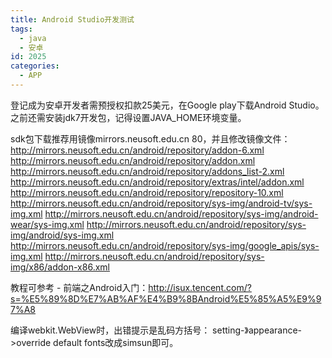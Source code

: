 ```yaml
---
title: Android Studio开发测试
tags:
  - java
  - 安卓
id: 2025
categories:
  - APP
---
```


登记成为安卓开发者需预授权扣款25美元，在Google play下载Android Studio。之前还需安装jdk7开发包，记得设置JAVA_HOME环境变量。

sdk包下载推荐用镜像mirrors.neusoft.edu.cn 80，并且修改镜像文件：
http://mirrors.neusoft.edu.cn/android/repository/addon-6.xml
http://mirrors.neusoft.edu.cn/android/repository/addon.xml
http://mirrors.neusoft.edu.cn/android/repository/addons_list-2.xml
http://mirrors.neusoft.edu.cn/android/repository/extras/intel/addon.xml
http://mirrors.neusoft.edu.cn/android/repository/repository-10.xml
http://mirrors.neusoft.edu.cn/android/repository/sys-img/android-tv/sys-img.xml
http://mirrors.neusoft.edu.cn/android/repository/sys-img/android-wear/sys-img.xml
http://mirrors.neusoft.edu.cn/android/repository/sys-img/android/sys-img.xml
http://mirrors.neusoft.edu.cn/android/repository/sys-img/google_apis/sys-img.xml
http://mirrors.neusoft.edu.cn/android/repository/sys-img/x86/addon-x86.xml

教程可参考 - 前端之Android入门：http://isux.tencent.com/?s=%E5%89%8D%E7%AB%AF%E4%B9%8BAndroid%E5%85%A5%E9%97%A8

编译webkit.WebView时，出错提示是乱码方括号：
setting-》appearance->override default fonts改成simsun即可。